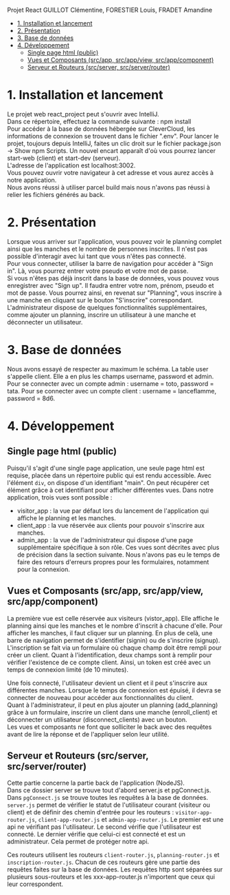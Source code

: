 Projet React
GUILLOT Clémentine, FORESTIER Louis, FRADET Amandine

- [1. Installation et lancement](#1-installation-et-lancement)
- [2. Présentation](#2-présentation)
- [3. Base de données](#3-base-de-données)
- [4. Développement](#4-développement)
  - [Single page html (public)](#single-page-html-public)
  - [Vues et Composants (src/app, src/app/view, src/app/component)](#vues-et-composants-srcapp-srcappview-srcappcomponent)
  - [Serveur et Routeurs (src/server, src/server/router)](#serveur-et-routeurs-srcserver-srcserverrouter)

# 1. Installation et lancement
Le projet web react_project peut s'ouvrir avec IntelliJ.   
Dans ce répertoire, effectuez la commande suivante : npm install   
Pour accéder à la base de données hébergée sur CleverCloud, les informations de connexion se trouvent dans le fichier ".env".
Pour lancer le projet, toujours depuis IntelliJ, faites un clic droit sur le fichier package.json -> Show npm Scripts. 
Un nouvel encart apparaît d'où vous pourrez lancer start-web (client) et start-dev (serveur).   
L'adresse de l'application est localhost:3002.   
Vous pouvez ouvrir votre navigateur à cet adresse et vous aurez accès à notre application.   
Nous avons réussi à utiliser parcel build mais nous n'avons pas réussi à relier les fichiers générés au back. 

# 2. Présentation
Lorsque vous arriver sur l'application, vous pouvez voir le planning complet ainsi que les manches et le nombre de personnes inscrites. 
Il n'est pas possible d'interagir avec lui tant que vous n'êtes pas connecté.   
Pour vous connecter, utiliser la barre de navigation pour accéder à "Sign in". Là, vous pourrez entrer votre pseudo et votre mot de passe.   
Si vous n'êtes pas déjà inscrit dans la base de données, vous pouvez vous enregistrer avec "Sign up". Il faudra entrer votre nom, prénom, pseudo et mot de passe. 
Vous pourrez ainsi, en revenat sur "Planning", vous inscrire à une manche en cliquant sur le bouton "S'inscrire" correspondant.   
L'administrateur dispose de quelques fonctionnalités supplémentaires, comme ajouter un planning, inscrire un utilisateur à une manche et déconnecter un utilisateur.

# 3. Base de données
Nous avons essayé de respecter au maximum le schéma. 
La table user s'appelle client. Elle a en plus les champs username, password et admin.
Pour se connecter avec un compte admin : username = toto, password = tata.
Pour se connecter avec un compte client : username = lanceflamme, password = 8d6.

# 4. Développement

## Single page html (public)
Puisqu'il s'agit d'une single page application, une seule page html est requise, placée dans un répertoire public qui est rendu accessible. 
Avec l'élément `div`, on dispose d'un identifiant "main". 
On peut récupérer cet élément grâce à cet identifiant pour afficher différentes vues. 
Dans notre application, trois vues sont possible :
- visitor_app : la vue par défaut lors du lancement de l'application qui affiche le planning et les manches.
- client_app : la vue réservée aux clients pour pouvoir s'inscrire aux manches.
- admin_app : la vue de l'administrateur qui dispose d'une page supplémentaire spécifique à son rôle.
Ces vues sont décrites avec plus de précision dans la section suivante.
Nous n'avons pas eu le temps de faire des retours d'erreurs propres pour les formulaires, notamment pour la connexion.

## Vues et Composants (src/app, src/app/view, src/app/component)
La première vue est celle réservée aux visiteurs (vistor_app). Elle affiche le planning ainsi que les manches et le nombre d'inscrit à chacune d'elle. 
Pour afficher les manches, il faut cliquer sur un planning.
En plus de celà, une barre de navigation permet de s'identifier (signin) ou de s'inscrire (signup).   
L'inscription se fait via un formulaire où chaque champ doit être rempli pour créer un client. 
Quant à l'identification, deux champs sont à remplir pour vérifier l'existence de ce compte client. Ainsi, un token est créé avec un temps de connexion limité (de 10 minutes).   

Une fois connecté, l'utilisateur devient un client et il peut s'inscrire aux différentes manches.
Lorsque le temps de connexion est épuisé, il devra se connecter de nouveau pour accéder aux fonctionnalités du client.   
Quant à l'administrateur, il peut en plus ajouter un planning (add_planning) grâce à un formulaire, inscrire un client dans une manche (enroll_client) 
et déconnecter un utilisateur (disconnect_clients) avec un bouton.   
Les vues et composants ne font que solliciter le back avec des requêtes avant de lire la réponse et de l'appliquer selon leur utilité.


## Serveur et Routeurs (src/server, src/server/router)
Cette partie concerne la partie back de l'application (NodeJS).   
Dans ce dossier server se trouve tout d'abord server.js et pgConnect.js.   
Dans `pgConnect.js` se trouve toutes les requêtes à la base de données.  
`server.js` permet de vérifier le statut de l'utilisateur courant (visiteur ou client) et de définir des chemin d'entrée
pour les routeurs : `visitor-app-router.js`, `client-app-router.js` et `admin-app-router.js`.
Le premier est une api ne vérifiant pas l'utilisateur. Le second vérifie que l'utilisateur est connecté. Le dernier vérifie
que celui-ci est connecté et est un administrateur. Cela permet de protéger notre api.

Ces routeurs utilisent les routeurs `client-router.js`, `planning-router.js` et `inscription-router.js`.
Chacun de ces routeurs gère une partie des requêtes faites sur la base de données. 
Les requêtes http sont séparées sur plusieurs sous-routeurs et les xxx-app-router.js n'importent que ceux qui leur correspondent.


